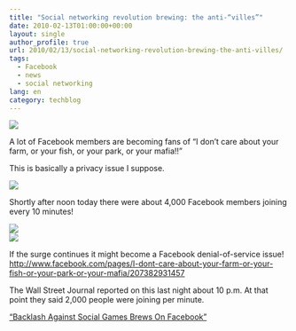 ```yaml
---
title: "Social networking revolution brewing: the anti-“villes”"
date: 2010-02-13T01:00:00+00:00
layout: single
author_profile: true
url: 2010/02/13/social-networking-revolution-brewing-the-anti-villes/
tags:
  - Facebook
  - news
  - social networking
lang: en
category: techblog
---
```

<div>
  <a href="http://4.bp.blogspot.com/_vaUVXcmC3OI/S3XwytT-OeI/AAAAAAAAA7o/Yi4AZpful0k/s1600-h/villes_204.jpg" imageanchor="1"><img border="0" src="http://4.bp.blogspot.com/_vaUVXcmC3OI/S3XwytT-OeI/AAAAAAAAA7o/Yi4AZpful0k/s640/villes_204.jpg" /></a>
</div>

A lot of Facebook members are becoming fans of “I don’t care about your farm, or your fish, or your park, or your mafia!!”

This is basically a privacy issue I suppose.

<div>
  <a href="http://1.bp.blogspot.com/_vaUVXcmC3OI/S3Xw01HS2kI/AAAAAAAAA7w/O5JBemT0Iao/s1600-h/villes.png" imageanchor="1"><img border="0" src="http://1.bp.blogspot.com/_vaUVXcmC3OI/S3Xw01HS2kI/AAAAAAAAA7w/O5JBemT0Iao/s640/villes.png" /></a>
</div>

Shortly after noon today there were about 4,000 Facebook members joining every 10 minutes!

<div>
  <a href="http://3.bp.blogspot.com/_vaUVXcmC3OI/S3Xw1XFGARI/AAAAAAAAA74/uqWRWVLEEqk/s1600-h/villes2.png" imageanchor="1"><img border="0" src="http://3.bp.blogspot.com/_vaUVXcmC3OI/S3Xw1XFGARI/AAAAAAAAA74/uqWRWVLEEqk/s640/villes2.png" /></a>
</div>

<div>
</div>

<div>
  <a href="http://2.bp.blogspot.com/_vaUVXcmC3OI/S3Xw173XdBI/AAAAAAAAA8A/ojEN8f_A9uw/s1600-h/villes3_thumb.jpg" imageanchor="1"><img border="0" src="http://2.bp.blogspot.com/_vaUVXcmC3OI/S3Xw173XdBI/AAAAAAAAA8A/ojEN8f_A9uw/s640/villes3_thumb.jpg" /></a>
</div>

If the surge continues it might become a Facebook denial-of-service issue!  
 <a href="http://www.facebook.com/pages/I-dont-care-about-your-farm-or-your-fish-or-your-park-or-your-mafia/207382931457" target="_blank">http://www.facebook.com/pages/I-dont-care-about-your-farm-or-your-fish-or-your-park-or-your-mafia/207382931457</a>

The Wall Street Journal reported on this last night about 10 p.m. At that point they said 2,000 people were joining per minute.

 <a href="http://blogs.wsj.com/venturecapital/2010/02/11/backlash-against-social-games-brews-on-facebook/?mod=rss_WSJBlog" target="_blank">&#8220;Backlash Against Social Games Brews On Facebook&#8221;</a>